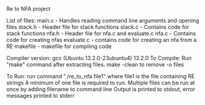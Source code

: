 Re to NFA project

List of files:
main.c - Handles reading command line arguments and opening files
stack.h - Header file for stack functions
stack.c - Contains code for stack functions
nfa.h - Header file for nfa.c and evaluate.c
nfa.c - Contains code for creating nfas
evaluate.c - contains code for creating an nfa from a RE
makefile - makefile for compiling code

Compiler version: gcc (Ubuntu 13.2.0-23ubuntu4) 13.2.0
To Compile:
Run "make" command after extracting files.
make -clean to remove -o files

To Run:
run command  "./re_to_nfa file1" where file1 is the file containing RE strings 
A minimum of one file is required to run.
Multiple files can be run at once by adding filename to command line
Output is printed to stdout, error messages printed to stderr 

